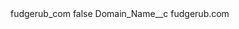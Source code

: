 <?xml version="1.0" encoding="UTF-8"?>
<CustomMetadata xmlns="http://soap.sforce.com/2006/04/metadata" xmlns:xsi="http://www.w3.org/2001/XMLSchema-instance" xmlns:xsd="http://www.w3.org/2001/XMLSchema">
    <label>fudgerub_com</label>
    <protected>false</protected>
    <values>
        <field>Domain_Name__c</field>
        <value xsi:type="xsd:string">fudgerub.com</value>
    </values>
</CustomMetadata>
